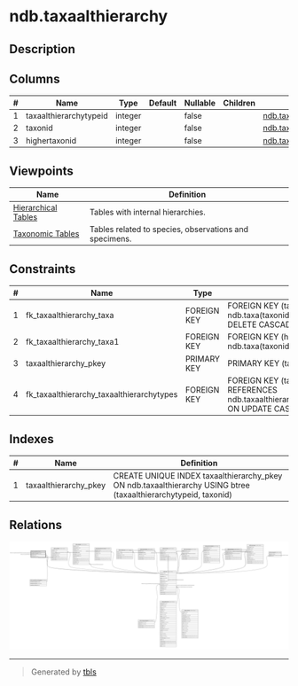 # ndb.taxaalthierarchy

## Description

## Columns

| # | Name                   | Type    | Default | Nullable | Children | Parents                                                   | Comment |
| - | ---------------------- | ------- | ------- | -------- | -------- | --------------------------------------------------------- | ------- |
| 1 | taxaalthierarchytypeid | integer |         | false    |          | [ndb.taxaalthierarchytypes](ndb.taxaalthierarchytypes.md) |         |
| 2 | taxonid                | integer |         | false    |          | [ndb.taxa](ndb.taxa.md)                                   |         |
| 3 | highertaxonid          | integer |         | false    |          | [ndb.taxa](ndb.taxa.md)                                   |         |

## Viewpoints

| Name                                  | Definition                                             |
| ------------------------------------- | ------------------------------------------------------ |
| [Hierarchical Tables](viewpoint-1.md) | Tables with internal hierarchies.                      |
| [Taxonomic Tables](viewpoint-2.md)    | Tables related to species, observations and specimens. |

## Constraints

| # | Name                                      | Type        | Definition                                                                                                                            |
| - | ----------------------------------------- | ----------- | ------------------------------------------------------------------------------------------------------------------------------------- |
| 1 | fk_taxaalthierarchy_taxa                  | FOREIGN KEY | FOREIGN KEY (taxonid) REFERENCES ndb.taxa(taxonid) ON UPDATE CASCADE ON DELETE CASCADE                                                |
| 2 | fk_taxaalthierarchy_taxa1                 | FOREIGN KEY | FOREIGN KEY (highertaxonid) REFERENCES ndb.taxa(taxonid)                                                                              |
| 3 | taxaalthierarchy_pkey                     | PRIMARY KEY | PRIMARY KEY (taxaalthierarchytypeid, taxonid)                                                                                         |
| 4 | fk_taxaalthierarchy_taxaalthierarchytypes | FOREIGN KEY | FOREIGN KEY (taxaalthierarchytypeid) REFERENCES ndb.taxaalthierarchytypes(taxaalthierarchytypeid) ON UPDATE CASCADE ON DELETE CASCADE |

## Indexes

| # | Name                  | Definition                                                                                                      |
| - | --------------------- | --------------------------------------------------------------------------------------------------------------- |
| 1 | taxaalthierarchy_pkey | CREATE UNIQUE INDEX taxaalthierarchy_pkey ON ndb.taxaalthierarchy USING btree (taxaalthierarchytypeid, taxonid) |

## Relations

![er](ndb.taxaalthierarchy.svg)

---

> Generated by [tbls](https://github.com/k1LoW/tbls)